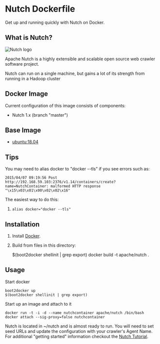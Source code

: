 # Nutch Dockerfile #

Get up and running quickly with Nutch on Docker.

## What is Nutch?

![Nutch logo](https://cwiki.apache.org/confluence/download/attachments/115511997/nutch_logo_medium.gif "Nutch")

Apache Nutch is a highly extensible and scalable open source web crawler software project.

Nutch can run on a single machine, but gains a lot of its strength from running in a Hadoop cluster

## Docker Image

Current configuration of this image consists of components:

*	Nutch 1.x (branch "master")

##  Base Image

* [ubuntu:18.04](https://hub.docker.com/_/ubuntu/)

## Tips

You may need to alias docker to "docker --tls" if you see errors such as:

```
2015/04/07 09:19:56 Post http://192.168.59.103:2376/v1.14/containers/create?name=NutchContainer: malformed HTTP response "\x15\x03\x01\x00\x02\x02\x16"
```

The easiest way to do this:

1. ```alias docker="docker --tls"```

## Installation

1. Install [Docker](https://www.docker.com/).

2. Build from files in this directory:

	$(boot2docker shellinit | grep export)
	docker build -t apache/nutch .

## Usage

Start docker

	boot2docker up
	$(boot2docker shellinit | grep export)

Start up an image and attach to it

    docker run -t -i -d --name nutchcontainer apache/nutch /bin/bash
    docker attach --sig-proxy=false nutchcontainer

Nutch is located in ~/nutch and is almost ready to run.
You will need to set seed URLs and update the configuration with your crawler's Agent Name.
For additional "getting started" information checkout the [Nutch Tutorial](https://cwiki.apache.org/confluence/display/NUTCH/NutchTutorial).

